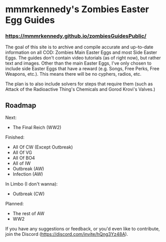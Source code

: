 # mmmrkennedy's Zombies Easter Egg Guides

### https://mmmrkennedy.github.io/zombiesGuidesPublic/

The goal of this site is to archive and compile accurate and up-to-date information on all COD: Zombies Main Easter Eggs and most Side Easter Eggs.
The guides don't contain video tutorials (as of right now), but rather text and images. Other than the main Easter Eggs, I've only chosen to include side Easter Eggs that have a reward (e.g. Songs, Free Perks, Free Weapons, etc.). This means there will be no cyphers, radios, etc.

The plan is to also include solvers for steps that require them (such as Attack of the Radioactive Thing's Chemicals and Gorod Krovi's Valves.)

## Roadmap
Next:
- The Final Reich (WW2)

Finished:
- All Of CW (Except Outbreak)
- All Of VG
- All Of BO4
- All of IW
- Outbreak (AW)
- Infection (AW)

In Limbo (I don't wanna):
- Outbreak (CW)

Planned:
- The rest of AW
- WW2

If you have any suggestions or feedback, or you'd even like to contribute, join the Discord (https://discord.com/invite/hQng3Yz48A).

